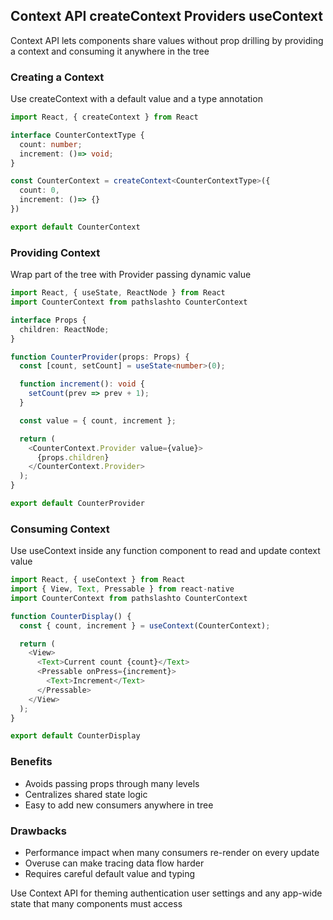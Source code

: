 ## Context API createContext Providers useContext

Context API lets components share values without prop drilling by providing a context and consuming it anywhere in the tree

### Creating a Context

Use createContext with a default value and a type annotation

```typescript
import React, { createContext } from React

interface CounterContextType {
  count: number;
  increment: ()=> void;
}

const CounterContext = createContext<CounterContextType>({
  count: 0,
  increment: ()=> {}
})

export default CounterContext
```

### Providing Context

Wrap part of the tree with Provider passing dynamic value

```typescript
import React, { useState, ReactNode } from React
import CounterContext from pathslashto CounterContext

interface Props {
  children: ReactNode;
}

function CounterProvider(props: Props) {
  const [count, setCount] = useState<number>(0);

  function increment(): void {
    setCount(prev => prev + 1);
  }

  const value = { count, increment };

  return (
    <CounterContext.Provider value={value}>
      {props.children}
    </CounterContext.Provider>
  );
}

export default CounterProvider
```

### Consuming Context

Use useContext inside any function component to read and update context value

```typescript
import React, { useContext } from React
import { View, Text, Pressable } from react-native
import CounterContext from pathslashto CounterContext

function CounterDisplay() {
  const { count, increment } = useContext(CounterContext);

  return (
    <View>
      <Text>Current count {count}</Text>
      <Pressable onPress={increment}>
        <Text>Increment</Text>
      </Pressable>
    </View>
  );
}

export default CounterDisplay
```

### Benefits

- Avoids passing props through many levels  
- Centralizes shared state logic  
- Easy to add new consumers anywhere in tree  

### Drawbacks

- Performance impact when many consumers re-render on every update  
- Overuse can make tracing data flow harder  
- Requires careful default value and typing  

Use Context API for theming authentication user settings and any app-wide state that many components must access  